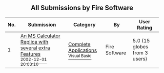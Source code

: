 ﻿<div align="center">

## All Submissions by Fire Software

</div>

No.  | Submission | Category | By   | User Rating
---- | ---------- | -------- | ---- | -----------
1 | [An MS Calculator Replica with several extra Features<br /><sup>2002-12-01 20:03:10</sup>](https://github.com/Planet-Source-Code/fire-software-an-ms-calculator-replica-with-several-extra-features__1-41209) | [Complete Applications<br /><sup>Visual Basic</sup>](../ByCategory/complete-applications__1-27.md) | Fire Software | 5.0 (15 globes from 3 users)
